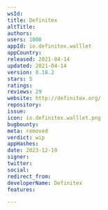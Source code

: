 ```yaml
---
wsId: 
title: Definitex
altTitle: 
authors: 
users: 1000
appId: io.definitex.walllet
appCountry: 
released: 2021-04-14
updated: 2021-04-14
version: 0.18.2
stars: 5
ratings: 
reviews: 29
website: http://definitex.org/
repository: 
issue: 
icon: io.definitex.walllet.png
bugbounty: 
meta: removed
verdict: wip
appHashes: 
date: 2023-12-19
signer: 
twitter: 
social: 
redirect_from: 
developerName: Definitex
features: 

---
```


